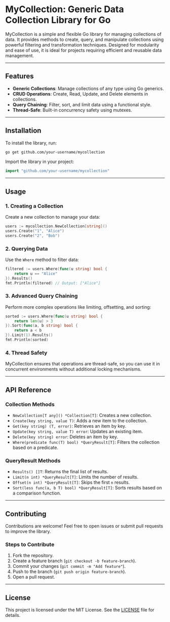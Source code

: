 # MyCollection: Generic Data Collection Library for Go

MyCollection is a simple and flexible Go library for managing collections of data. It provides methods to create, query, and manipulate collections using powerful filtering and transformation techniques. Designed for modularity and ease of use, it is ideal for projects requiring efficient and reusable data management.

---

## Features

- **Generic Collections**: Manage collections of any type using Go generics.
- **CRUD Operations**: Create, Read, Update, and Delete elements in collections.
- **Query Chaining**: Filter, sort, and limit data using a functional style.
- **Thread-Safe**: Built-in concurrency safety using mutexes.

---

## Installation

To install the library, run:

```bash
go get github.com/your-username/mycollection
```

Import the library in your project:

```go
import "github.com/your-username/mycollection"
```

---

## Usage

### 1. Creating a Collection

Create a new collection to manage your data:

```go
users := mycollection.NewCollection[string]()
users.Create("1", "Alice")
users.Create("2", "Bob")
```

### 2. Querying Data

Use the `Where` method to filter data:

```go
filtered := users.Where(func(u string) bool {
    return u == "Alice"
}).Results()
fmt.Println(filtered) // Output: ["Alice"]
```

### 3. Advanced Query Chaining

Perform more complex operations like limiting, offsetting, and sorting:

```go
sorted := users.Where(func(u string) bool {
    return len(u) > 3
}).Sort(func(a, b string) bool {
    return a < b
}).Limit(1).Results()
fmt.Println(sorted)
```

### 4. Thread Safety

MyCollection ensures that operations are thread-safe, so you can use it in concurrent environments without additional locking mechanisms.

---

## API Reference

### Collection Methods

- `NewCollection[T any]() *Collection[T]`: Creates a new collection.
- `Create(key string, value T)`: Adds a new item to the collection.
- `Get(key string) (T, error)`: Retrieves an item by key.
- `Update(key string, value T) error`: Updates an existing item.
- `Delete(key string) error`: Deletes an item by key.
- `Where(predicate func(T) bool) *QueryResult[T]`: Filters the collection based on a predicate.

### QueryResult Methods

- `Results() []T`: Returns the final list of results.
- `Limit(n int) *QueryResult[T]`: Limits the number of results.
- `Offset(n int) *QueryResult[T]`: Skips the first `n` results.
- `Sort(less func(a, b T) bool) *QueryResult[T]`: Sorts results based on a comparison function.

---

## Contributing

Contributions are welcome! Feel free to open issues or submit pull requests to improve the library.

### Steps to Contribute

1. Fork the repository.
2. Create a feature branch (`git checkout -b feature-branch`).
3. Commit your changes (`git commit -m "Add feature"`).
4. Push to the branch (`git push origin feature-branch`).
5. Open a pull request.

---

## License

This project is licensed under the MIT License. See the [LICENSE](LICENSE) file for details.

